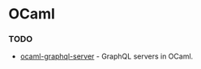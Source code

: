 # OCaml

### TODO

- [ocaml-graphql-server](https://github.com/andreas/ocaml-graphql-server) - GraphQL servers in OCaml.

